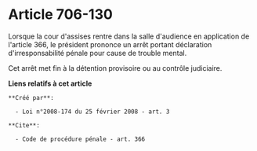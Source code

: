 # Article 706-130

Lorsque la cour d'assises rentre dans la salle d'audience en application de l'article 366, le président prononce un arrêt
portant déclaration d'irresponsabilité pénale pour cause de trouble mental. 

Cet arrêt met fin à la détention provisoire ou au contrôle judiciaire.

**Liens relatifs à cet article**

	**Créé par**:

	  - Loi n°2008-174 du 25 février 2008 - art. 3

	**Cite**:

	  - Code de procédure pénale - art. 366
